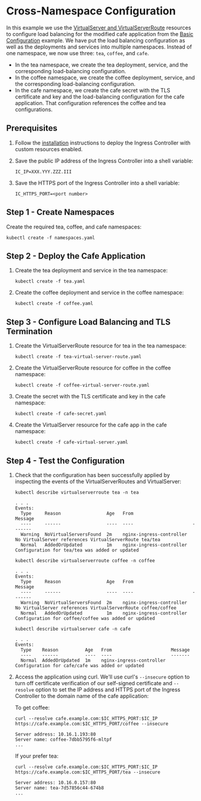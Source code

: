 # Cross-Namespace Configuration

In this example we use the [VirtualServer and
VirtualServerRoute](https://docs.nginx.com/nginx-ingress-controller/configuration/virtualserver-and-virtualserverroute-resources/)
resources to configure load balancing for the modified cafe application from the [Basic
Configuration](../basic-configuration/) example. We have put the load balancing configuration as well as the deployments
and services into multiple namespaces. Instead of one namespace, we now use three: `tea`, `coffee`, and `cafe`.

- In the tea namespace, we create the tea deployment, service, and the corresponding load-balancing configuration.
- In the coffee namespace, we create the coffee deployment, service, and the corresponding load-balancing configuration.
- In the cafe namespace, we create the cafe secret with the TLS certificate and key and the load-balancing configuration
  for the cafe application. That configuration references the coffee and tea configurations.

## Prerequisites

1. Follow the [installation](https://docs.nginx.com/nginx-ingress-controller/installation/installation-with-manifests/)
   instructions to deploy the Ingress Controller with custom resources enabled.
1. Save the public IP address of the Ingress Controller into a shell variable:

    ```console
    IC_IP=XXX.YYY.ZZZ.III
    ```

1. Save the HTTPS port of the Ingress Controller into a shell variable:

    ```console
    IC_HTTPS_PORT=<port number>
    ```

## Step 1 - Create Namespaces

Create the required tea, coffee, and cafe namespaces:

```console
kubectl create -f namespaces.yaml
```

## Step 2 - Deploy the Cafe Application

1. Create the tea deployment and service in the tea namespace:

    ```console
    kubectl create -f tea.yaml
    ```

1. Create the coffee deployment and service in the coffee namespace:

    ```console
    kubectl create -f coffee.yaml
    ```

## Step 3 - Configure Load Balancing and TLS Termination

1. Create the VirtualServerRoute resource for tea in the tea namespace:

    ```console
    kubectl create -f tea-virtual-server-route.yaml
    ```

1. Create the VirtualServerRoute resource for coffee in the coffee namespace:

    ```console
    kubectl create -f coffee-virtual-server-route.yaml
    ```

1. Create the secret with the TLS certificate and key in the cafe namespace:

    ```console
    kubectl create -f cafe-secret.yaml
    ```

1. Create the VirtualServer resource for the cafe app in the cafe namespace:

    ```console
    kubectl create -f cafe-virtual-server.yaml
    ```

## Step 4 - Test the Configuration

1. Check that the configuration has been successfully applied by inspecting the events of the VirtualServerRoutes and
   VirtualServer:

    ```console
    kubectl describe virtualserverroute tea -n tea
    ```

    ```text
    . . .
    Events:
      Type     Reason                 Age   From                      Message
      ----     ------                 ----  ----                      -------
      Warning  NoVirtualServersFound  2m    nginx-ingress-controller  No VirtualServer references VirtualServerRoute tea/tea
      Normal   AddedOrUpdated         1m    nginx-ingress-controller  Configuration for tea/tea was added or updated
    ```

    ```console
    kubectl describe virtualserverroute coffee -n coffee
    ```

    ```text
    . . .
    Events:
      Type     Reason                 Age   From                      Message
      ----     ------                 ----  ----                      -------
      Warning  NoVirtualServersFound  2m    nginx-ingress-controller  No VirtualServer references VirtualServerRoute coffee/coffee
      Normal   AddedOrUpdated         1m    nginx-ingress-controller  Configuration for coffee/coffee was added or updated
    ```

    ```console
    kubectl describe virtualserver cafe -n cafe
    ```

    ```text
    . . .
    Events:
      Type    Reason          Age   From                      Message
      ----    ------          ----  ----                      -------
      Normal  AddedOrUpdated  1m    nginx-ingress-controller  Configuration for cafe/cafe was added or updated
    ```

1. Access the application using curl. We'll use curl's `--insecure` option to turn off certificate verification of our
   self-signed certificate and `--resolve` option to set the IP address and HTTPS port of the Ingress Controller to the
   domain name of the cafe application:

    To get coffee:

    ```console
    curl --resolve cafe.example.com:$IC_HTTPS_PORT:$IC_IP https://cafe.example.com:$IC_HTTPS_PORT/coffee --insecure
    ```

    ```text
    Server address: 10.16.1.193:80
    Server name: coffee-7dbb5795f6-mltpf
    ...
    ```

    If your prefer tea:

    ```console
    curl --resolve cafe.example.com:$IC_HTTPS_PORT:$IC_IP https://cafe.example.com:$IC_HTTPS_PORT/tea --insecure
    ```

    ```text
    Server address: 10.16.0.157:80
    Server name: tea-7d57856c44-674b8
    ...
